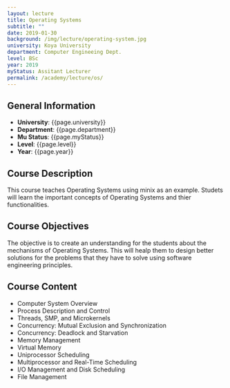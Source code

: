 ```yaml
---
layout: lecture
title: Operating Systems
subtitle: ""
date: 2019-01-30
background: /img/lecture/operating-system.jpg
university: Koya University
department: Computer Engineeing Dept.
level: BSc
year: 2019
myStatus: Assitant Lecturer
permalink: /academy/lecture/os/
---
```


## General Information

- **University**: {{page.university}}
- **Department**: {{page.department}}
- **Mu Status**: {{page.myStatus}}
- **Level**: {{page.level}}
- **Year**: {{page.year}}

## Course Description

This course teaches Operating Systems using minix as an example. Studets will learn the important concepts of Operating Systems and thier functionalities.

## Course Objectives

The objective is to create an understanding for the students about the mechanisms of Operating Systems. This will healp them to design better solutions for the problems that they have to solve using software engineering principles.

## Course Content

- Computer System Overview
- Process Description and Control
- Threads, SMP, and Microkernels
- Concurrency: Mutual Exclusion and Synchronization
- Concurrency: Deadlock and Starvation
- Memory Management
- Virtual Memory
- Uniprocessor Scheduling
- Multiprocessor and Real-Time Scheduling
- I/O Management and Disk Scheduling
- File Management
